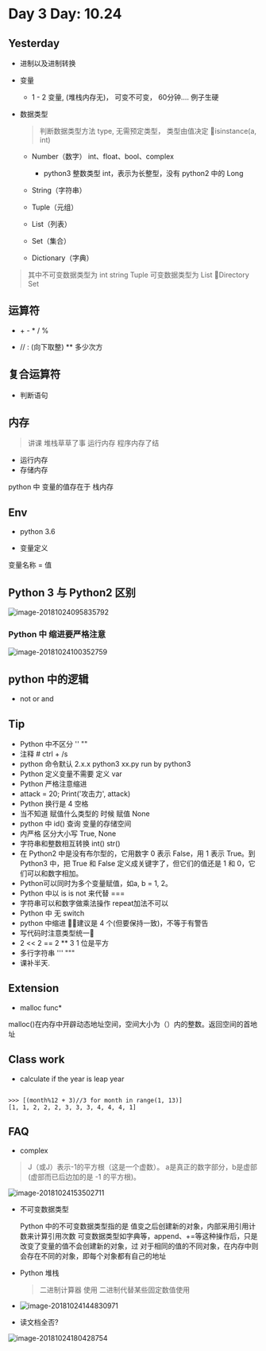 # Day 3 Day: 10.24


## Yesterday

-  进制以及进制转换




- 变量

  - 1 - 2 变量, (堆栈内存无)， 可变不可变， 60分钟.... 例子生硬

- 数据类型  

  >  判断数据类型方法 type,  无需预定类型， 类型由值决定
  > isinstance(a, int)


  - Number（数字） int、float、bool、complex
    - python3 整数类型 int，表示为长整型，没有 python2 中的 Long

  - String（字符串）
  - Tuple（元组）
  - List（列表）
  - Set（集合）
  - Dictionary（字典）

>  其中不可变数据类型为 int string Tuple
  可变数据类型为 List Directory Set




## 运算符

- \+ - * / %

- \// : (向下取整) \** 多少次方

## 复合运算符


- 判断语句

## 内存

> 讲课 堆栈草草了事 运行内存 程序内存了结

- 运行内存
- 存储内存

python 中 变量的值存在于 栈内存


## Env


- python 3.6


- 变量定义


变量名称   =  值


## Python 3 与 Python2 区别



![image-20181024095835792](/var/folders/lj/7gy8g4td0sl9tch9v2pft7n40000gn/T/abnerworks.Typora/image-20181024095835792.png)



### Python 中 缩进要严格注意

![image-20181024100352759](/var/folders/lj/7gy8g4td0sl9tch9v2pft7n40000gn/T/abnerworks.Typora/image-20181024100352759.png)


## python 中的逻辑

 - not or and

## Tip


- Python 中不区分 '' ""
- 注释  #  ctrl + /s
- python 命令默认 2.x.x   python3 xx.py run by python3
- Python 定义变量不需要 定义 var
- Python 严格注意缩进
- attack = 20; Print('攻击力', attack)
- Python 换行是 4 空格
- 当不知道 赋值什么类型的 时候 赋值  None
- python 中  id() 查询 变量的存储空间
- 内严格 区分大小写 True, None
- 字符串和整数相互转换 int() str()
- 在 Python2 中是没有布尔型的，它用数字 0 表示 False，用 1 表示 True。到 Python3 中，把 True 和 False 定义成关键字了，但它们的值还是 1 和 0，它们可以和数字相加。
- Python可以同时为多个变量赋值，如a, b = 1, 2。
- Python 中以 is is not 来代替 ===
- 字符串可以和数字做乘法操作 repeat加法不可以
- Python 中 无 switch
- python 中缩进 建议是 4 个(但要保持一致)，不等于有警告
- 写代码时注意类型统一
- 2 << 2 == 2 ** 3   1 位是平方
- 多行字符串 ''' """
- 课补半天.


## Extension

- malloc func*

malloc()在内存中开辟动态地址空间，空间大小为（）内的整数。返回空间的首地址


## Class work

- calculate if the year is leap year

```

>>> [(month%12 + 3)//3 for month in range(1, 13)]
[1, 1, 2, 2, 2, 3, 3, 3, 4, 4, 4, 1]

```


## FAQ



- complex

> J（或J）表示-1的平方根（这是一个虚数）。 a是真正的数字部分，b是虚部(虚部而已后边加的是 -1 的平方根)。

![image-20181024153502711](/var/folders/lj/7gy8g4td0sl9tch9v2pft7n40000gn/T/abnerworks.Typora/image-20181024153502711.png)



- 不可变数据类型

  Python 中的不可变数据类型指的是 值变之后创建新的对象，内部采用引用计数来计算引用次数
  可变数据类型如字典等，append、+=等这种操作后，只是改变了变量的值不会创建新的对象，过
  对于相同的值的不同对象，在内存中则会存在不同的对象，即每个对象都有自己的地址



- Python 堆栈

  > 二进制计算器 使用 二进制代替某些固定数值使用

- ![image-20181024144830971](/var/folders/lj/7gy8g4td0sl9tch9v2pft7n40000gn/T/abnerworks.Typora/image-20181024144830971.png)


- 读文档全否?





![image-20181024180428754](/var/folders/lj/7gy8g4td0sl9tch9v2pft7n40000gn/T/abnerworks.Typora/image-20181024180428754.png)
